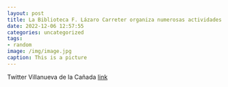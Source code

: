 ```yaml
---
layout: post
title: La Biblioteca F. Lázaro Carreter organiza numerosas actividades para fomentar la lectura, con gran acogida entre las familias. N...
date: 2022-12-06 12:57:55
categories: uncategorized
tags:
- random
image: /img/image.jpg
caption: This is a picture
---
```

Twitter Villanueva de la Cañada [link](https://twitter.com/AytoVDLCanada/status/1599751595017007104)
